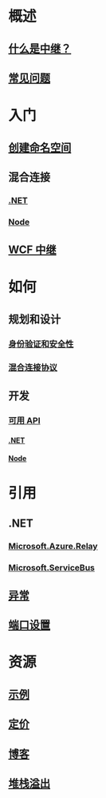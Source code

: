 # 概述
## [什么是中继？](relay-what-is-it.md)
## [常见问题](relay-faq.md)

# 入门
## [创建命名空间](relay-create-namespace-portal.md)
## 混合连接
### [.NET](relay-hybrid-connections-dotnet-get-started.md)
### [Node](relay-hybrid-connections-node-get-started.md)
## [WCF 中继](relay-wcf-dotnet-get-started.md)

# 如何
## 规划和设计
### [身份验证和安全性](relay-authentication-and-authorization.md)
### [混合连接协议](relay-hybrid-connections-protocol.md)
## 开发
### [可用 API](relay-api-overview.md)
#### [.NET](relay-hybrid-connections-dotnet-api-overview.md)
#### [Node](relay-hybrid-connections-node-ws-api-overview.md)

# 引用
## .NET
### [Microsoft.Azure.Relay](https://doc.microsoft.com/dotnet/api/microsoft.azure.relay)
### [Microsoft.ServiceBus](https://doc.microsoft.com/dotnet/api/Microsoft.ServiceBus)
## [异常](relay-exceptions.md)
## [端口设置](relay-port-settings.md)

# 资源
## [示例](https://github.com/azure/azure-relay/tree/master/samples)
## [定价](https://www.azure.cn/pricing/details/messaging/)
## [博客](https://blogs.msdn.microsoft.com/servicebus/)
## [堆栈溢出](http://stackoverflow.com/questions/tagged/azure-servicebusrelay)